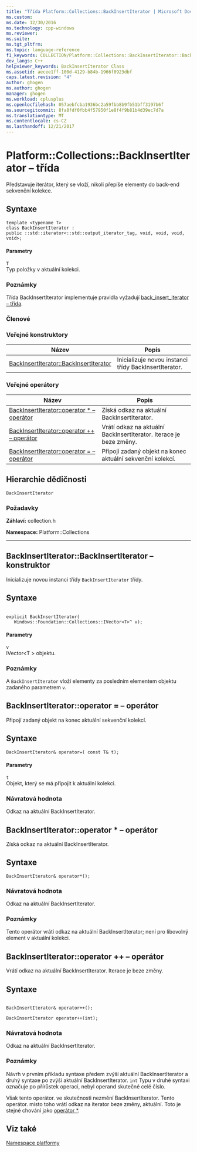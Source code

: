 ```yaml
---
title: "Třída Platform::Collections::BackInsertIterator | Microsoft Docs"
ms.custom: 
ms.date: 12/30/2016
ms.technology: cpp-windows
ms.reviewer: 
ms.suite: 
ms.tgt_pltfrm: 
ms.topic: language-reference
f1_keywords: COLLECTION/Platform::Collections::BackInsertIterator::BackInsertIterator
dev_langs: C++
helpviewer_keywords: BackInsertIterator Class
ms.assetid: aecee1ff-100d-4129-b84b-1966f0923dbf
caps.latest.revision: "4"
author: ghogen
ms.author: ghogen
manager: ghogen
ms.workload: cplusplus
ms.openlocfilehash: 057aebfcba1936bc2a59fbb8b9fb51bff3197b6f
ms.sourcegitcommit: 8fa8fdf0fbb4f57950f1e8f4f9b81b4d39ec7d7a
ms.translationtype: MT
ms.contentlocale: cs-CZ
ms.lasthandoff: 12/21/2017
---
```

# <a name="platformcollectionsbackinsertiterator-class"></a>Platform::Collections::BackInsertIterator – třída
Představuje iterátor, který se vloží, nikoli přepíše elementy do back-end sekvenční kolekce.  
  
## <a name="syntax"></a>Syntaxe  
  
```  
template <typename T>  
class BackInsertIterator : 
public ::std::iterator<::std::output_iterator_tag, void, void, void, void>;  
```  
  
#### <a name="parameters"></a>Parametry  
 `T`  
 Typ položky v aktuální kolekci.  
  
### <a name="remarks"></a>Poznámky  
 Třída BackInsertIterator implementuje pravidla vyžadují [back_insert_iterator – třída](../standard-library/back-insert-iterator-class.md).  
  
### <a name="members"></a>Členové  
  
### <a name="public-constructors"></a>Veřejné konstruktory  
  
|Název|Popis|  
|----------|-----------------|  
|[BackInsertIterator::BackInsertIterator](#ctor)|Inicializuje novou instanci třídy BackInsertIterator.|  
  
### <a name="public-operators"></a>Veřejné operátory  
  
|Název|Popis|  
|----------|-----------------|  
|[BackInsertIterator::operator * – operátor](#operator-dereference)|Získá odkaz na aktuální BackInsertIterator.|  
|[BackInsertIterator::operator ++ – operátor](#operator-increment)|Vrátí odkaz na aktuální BackInsertIterator. Iterace je beze změny.|  
|[BackInsertIterator::operator = – operátor](#operator-assign)|Připojí zadaný objekt na konec aktuální sekvenční kolekcí.|  
  
## <a name="inheritance-hierarchy"></a>Hierarchie dědičnosti  
 `BackInsertIterator`  
  
### <a name="requirements"></a>Požadavky  
 **Záhlaví:** collection.h  
  
 **Namespace:** Platform::Collections  
  
---
## <a name="ctor"></a>BackInsertIterator::BackInsertIterator – konstruktor
Inicializuje novou instanci třídy `BackInsertIterator` třídy.  
  
## <a name="syntax"></a>Syntaxe  
  
```  
  
explicit BackInsertIterator(  
   Windows::Foundation::Collections::IVector<T>^ v);  
```  
  
#### <a name="parameters"></a>Parametry  
 `v`  
 IVector\<T > objektu.  
  
### <a name="remarks"></a>Poznámky  
 A `BackInsertIterator` vloží elementy za posledním elementem objektu zadaného parametrem `v`.  
 
## <a name="operator-assign"></a>BackInsertIterator::operator = – operátor
Připojí zadaný objekt na konec aktuální sekvenční kolekcí.  
  
## <a name="syntax"></a>Syntaxe  
  
```    
BackInsertIterator& operator=( const T& t);  
```  
  
#### <a name="parameters"></a>Parametry  
 `t`  
 Objekt, který se má připojit k aktuální kolekci.  
  
### <a name="return-value"></a>Návratová hodnota  
 Odkaz na aktuální BackInsertIterator.  

## <a name="operator-dereference"></a>BackInsertIterator::operator * – operátor
Získá odkaz na aktuální BackInsertIterator.  
  
## <a name="syntax"></a>Syntaxe  
  
```  
BackInsertIterator& operator*();  
```  
  
### <a name="return-value"></a>Návratová hodnota  
 Odkaz na aktuální BackInsertIterator.  
  
### <a name="remarks"></a>Poznámky  
 Tento operátor vrátí odkaz na aktuální BackInsertIterator; není pro libovolný element v aktuální kolekci.  
 
## <a name="operator-increment"></a>BackInsertIterator::operator ++ – operátor
Vrátí odkaz na aktuální BackInsertIterator. Iterace je beze změny.  
  
## <a name="syntax"></a>Syntaxe  
  
``` 
  
BackInsertIterator& operator++();  
  
BackInsertIterator operator++(int);  
```  
  
### <a name="return-value"></a>Návratová hodnota  
 Odkaz na aktuální BackInsertIterator.  
  
### <a name="remarks"></a>Poznámky  
 Návrh v prvním příkladu syntaxe předem zvýší aktuální BackInsertIterator a druhý syntaxe po zvýší aktuální BackInsertIterator. `int` Typu v druhé syntaxi označuje po přírůstek operaci, nebyl operand skutečné celé číslo.  
  
 Však tento operátor. ve skutečnosti nezmění BackInsertIterator. Tento operátor. místo toho vrátí odkaz na iterator beze změny, aktuální. Toto je stejné chování jako [operátor *](#dereference-operator).  
  
  
## <a name="see-also"></a>Viz také  
 [Namespace platformy](platform-namespace-c-cx.md)
